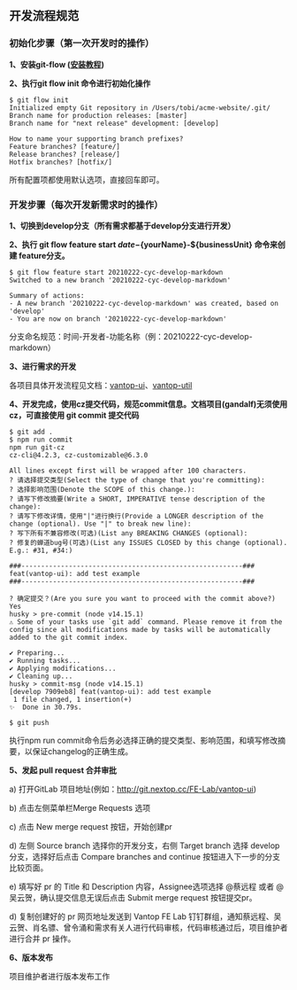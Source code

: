 ## 开发流程规范

### 初始化步骤（第一次开发时的操作）

**1、安装git-flow ([安装教程](https://github.com/petervanderdoes/gitflow-avh/wiki#installing-git-flow))**

**2、执行git flow init 命令进行初始化操作**

```shell
$ git flow init
Initialized empty Git repository in /Users/tobi/acme-website/.git/
Branch name for production releases: [master]
Branch name for "next release" development: [develop]

How to name your supporting branch prefixes?
Feature branches? [feature/]
Release branches? [release/]
Hotfix branches? [hotfix/]
```

所有配置项都使用默认选项，直接回车即可。



### 开发步骤（每次开发新需求时的操作）

**1、切换到develop分支（所有需求都基于develop分支进行开发）**

**2、执行 git flow feature start ${date}-${yourName}-${businessUnit} 命令来创建 feature分支。**

``` shell
$ git flow feature start 20210222-cyc-develop-markdown
Switched to a new branch '20210222-cyc-develop-markdown'

Summary of actions:
- A new branch '20210222-cyc-develop-markdown' was created, based on 'develop'
- You are now on branch '20210222-cyc-develop-markdown'
```

分支命名规范：时间-开发者-功能名称（例：20210222-cyc-develop-markdown）

**3、进行需求的开发**

各项目具体开发流程见文档：[vantop-ui](http://vantop-fe.inner.nextop.cc/development/ui.html)、[vantop-util](http://vantop-fe.inner.nextop.cc/development/util.html)


**4、开发完成，使用cz提交代码，规范commit信息。文档项目(gandalf)无须使用cz，可直接使用 git commit 提交代码**

```shell
$ git add .
$ npm run commit
npm run git-cz
cz-cli@4.2.3, cz-customizable@6.3.0

All lines except first will be wrapped after 100 characters.
? 请选择提交类型(Select the type of change that you're committing): 
? 选择影响范围(Denote the SCOPE of this change.): 
? 请写下修改摘要(Write a SHORT, IMPERATIVE tense description of the change):
? 请写下修改详情，使用"|"进行换行(Provide a LONGER description of the change (optional). Use "|" to break new line):
? 写下所有不兼容修改(可选)(List any BREAKING CHANGES (optional):
? 修复的蝉道bug号(可选)(List any ISSUES CLOSED by this change (optional). E.g.: #31, #34:)

###--------------------------------------------------------###
feat(vantop-ui): add test example
###--------------------------------------------------------###

? 确定提交？(Are you sure you want to proceed with the commit above?) Yes
husky > pre-commit (node v14.15.1)
⚠ Some of your tasks use `git add` command. Please remove it from the config since all modifications made by tasks will be automatically added to the git commit index.

✔ Preparing...
✔ Running tasks...
✔ Applying modifications...
✔ Cleaning up...
husky > commit-msg (node v14.15.1)
[develop 7909eb8] feat(vantop-ui): add test example
 1 file changed, 1 insertion(+)
✨  Done in 30.79s.

$ git push
```

执行npm run commit命令后务必选择正确的提交类型、影响范围，和填写修改摘要，以保证changelog的正确生成。

**5、发起 pull request 合并审批**

a) 打开GitLab 项目地址(例如：http://git.nextop.cc/FE-Lab/vantop-ui)

b) 点击左侧菜单栏Merge Requests 选项

c) 点击 New merge request 按钮，开始创建pr

d) 左侧 Source branch 选择你的开发分支，右侧 Target branch 选择 develop 分支，选择好后点击 Compare branches and continue 按钮进入下一步的分支比较页面。

e) 填写好 pr 的 Title 和 Description 内容，Assignee选项选择 @蔡远程 或者 @吴云贺，确认提交信息无误后点击 Submit merge request 按钮提交pr。

d) 复制创建好的 pr 网页地址发送到 Vantop FE Lab 钉钉群组，通知蔡远程、吴云贺、肖名骠、曾令涌和需求有关人进行代码审核，代码审核通过后，项目维护者进行合并 pr 操作。

**6、版本发布**

项目维护者进行版本发布工作